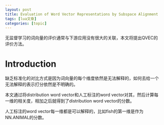 ```yaml
---
layout: post
title: Evaluation of Word Vector Representations by Subspace Alignment 
tags: [lua文章]
categories: [topic]
---
```

无监督学习的词向量的评价通常与下游应用没有很大的关联，本文将提出QVEC的评价方法。

# Introduction

缺乏标准化的对比方式是因为词向量的每个维度依然是无法解释的，如何去给一个无法解释的表示打分依然是不明确的。

本文通过将distribution word vector和人工标注的word
vector对其，然后计算每一维的相关度，相加之后就得到了distribution word vector的分数。

人工标注的word vector每一维都是可以解释的，比如fish的第一维是作为NN.ANIMAL的分数。
